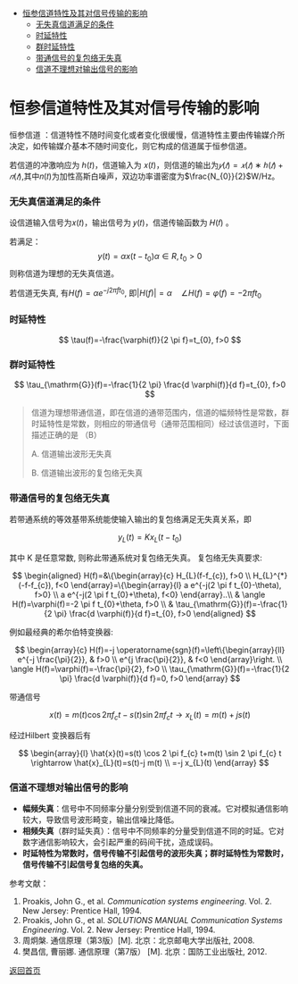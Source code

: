 - [恒参信道特性及其对信号传输的影响](#恒参信道特性及其对信号传输的影响)
    - [无失真信道满足的条件](#无失真信道满足的条件)
    - [时延特性](#时延特性)
    - [群时延特性](#群时延特性)
    - [带通信号的复包络无失真](#带通信号的复包络无失真)
    - [信道不理想对输出信号的影响](#信道不理想对输出信号的影响)



# 恒参信道特性及其对信号传输的影响

恒参信道 ：信道特性不随时间变化或者变化很缓慢，信道特性主要由传输媒介所决定，如传输媒介基本不随时间变化，则它构成的信道属于恒参信道。

若信道的冲激响应为 ℎ(𝑡)，信道输入为 𝑥(𝑡)，则信道的输出为$𝑦(𝑡)=𝑥(𝑡)∗ℎ(𝑡)+𝑛(𝑡)$,其中𝑛(𝑡)为加性高斯白噪声，双边功率谱密度为$\frac{N_{0}}{2}$W/Hz。

### 无失真信道满足的条件

设信道输入信号为𝑥(𝑡)，输出信号为 𝑦(𝑡)，信道传输函数为 𝐻(𝑓) 。

若满足：
$$
y(t)=\alpha x\left(t-t_{0}\right)  \alpha \in R, t_{0}>0
$$
则称信道为理想的无失真信道。

若信道无失真, 有$H(f)=\alpha e^{-j 2 \pi f t_{0}}$, 即$|H(f)|=\alpha \quad \angle H(f)=\varphi(f)=-2 \pi f t_{0}$

### 时延特性

$$
\tau(f)=-\frac{\varphi(f)}{2 \pi f}=t_{0}, f>0
$$

### 群时延特性

$$
\tau_{\mathrm{G}}(f)=-\frac{1}{2 \pi} \frac{d \varphi(f)}{d f}=t_{0}, f>0
$$

> 信道为理想带通信道，即在信道的通带范围内，信道的幅频特性是常数，群时延特性是常数，则相应的带通信号（通带范围相同）经过该信道时，下面描述正确的是 （B）
>
> A. 信道输出波形无失真
>
> B. 信道输出波形的复包络无失真



### 带通信号的复包络无失真

若带通系统的等效基带系统能使输入输出的复包络满足无失真关系，即


$$
y_{L}(t)=K x_{L}\left(t-t_{0}\right)
$$


其中  K  是任意常数, 则称此带通系统对复包络无失真。 复包络无失真要求:


$$
\begin{aligned}
H(f)=&\{\begin{array}{c}
H_{L}(f-f_{c}), f>0 \\
H_{L}^{*}(-f-f_{c}), f<0
\end{array}=\{\begin{array}{l}
a e^{-j(2 \pi f t_{0}-\theta), f>0} \\
a e^{-j(2 \pi f t_{0}+\theta), f<0}
\end{array}..\\
& \angle H(f)=\varphi(f)=-2 \pi f t_{0}+\theta, f>0 \\
& \tau_{\mathrm{G}}(f)=-\frac{1}{2 \pi} \frac{d \varphi(f)}{d f}=t_{0}, f>0
\end{aligned}
$$


例如最经典的希尔伯特变换器:


$$
\begin{array}{c}
H(f)=-j \operatorname{sgn}(f)=\left\{\begin{array}{ll}
e^{-j \frac{\pi}{2}}, & f>0 \\
e^{j \frac{\pi}{2}}, & f<0
\end{array}\right. \\
\angle H(f)=\varphi(f)=-\frac{\pi}{2}, f>0 \\
\tau_{\mathrm{G}}(f)=-\frac{1}{2 \pi} \frac{d \varphi(f)}{d f}=0, f>0
\end{array}
$$


带通信号


$$
x(t)=m(t) \cos 2 \pi f_{c} t-s(t) \sin 2 \pi f_{c} t \rightarrow x_{L}(t)=m(t)+j s(t)
$$


经过Hilbert 变换器后有


$$
\begin{array}{l}
\hat{x}(t)=s(t) \cos 2 \pi f_{c} t+m(t) \sin 2 \pi f_{c} t \rightarrow \hat{x}_{L}(t)=s(t)-j m(t) \\
=-j x_{L}(t)
\end{array}
$$

### 信道不理想对输出信号的影响

+ **幅频失真**：信号中不同频率分量分别受到信道不同的衰减。它对模拟通信影响较大，导致信号波形畸变，输出信噪比降低。
+ **相频失真**（群时延失真）：信号中不同频率的分量受到信道不同的时延。它对数字通信影响较大，会引起严重的码间干扰，造成误码。
+ **时延特性为常数时，信号传输不引起信号的波形失真；群时延特性为常数时，信号传输不引起信号复包络的失真。**



参考文献：

1. Proakis, John G., et al. *Communication systems engineering*. Vol. 2. New Jersey: Prentice Hall, 1994.
2. Proakis, John G., et al. *SOLUTIONS MANUAL Communication Systems Engineering*. Vol. 2. New Jersey: Prentice Hall, 1994.
3. 周炯槃. 通信原理（第3版）[M\]. 北京：北京邮电大学出版社, 2008.
4. 樊昌信, 曹丽娜. 通信原理（第7版） [M\]. 北京：国防工业出版社, 2012.



[返回首页](https://github.com/timerring/information-theory)